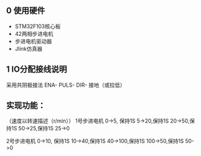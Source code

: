 ## 0 使用硬件
- STM32F103核心板
- 42两相步进电机
- 步进电机驱动器
- Jlink仿真器
## 1 IO分配接线说明
采用共阴极接法
ENA- PULS- DIR-  接地（或拉低）

## 实现功能：
（速度以转速描述（r/min））
1号步进电机
0->5, 保持1S
5->20,保持1S
20->50,保持1S
50->25,保持1S
25->0

2号步进电机
0->10, 保持1S
10->40,保持1S
40->100,保持1S
100->50,保持1S
50->0